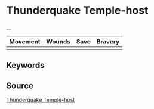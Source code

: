 # Thunderquake Temple-host

__


| Movement | Wounds | Save | Bravery |
|:--------:|:------:|:----:|:-------:|
|  |  |  |  |


## Keywords



## Source

[Thunderquake Temple-host](https://wahapedia.ru/aos3/factions/seraphon/Thunderquake-Temple-host)
